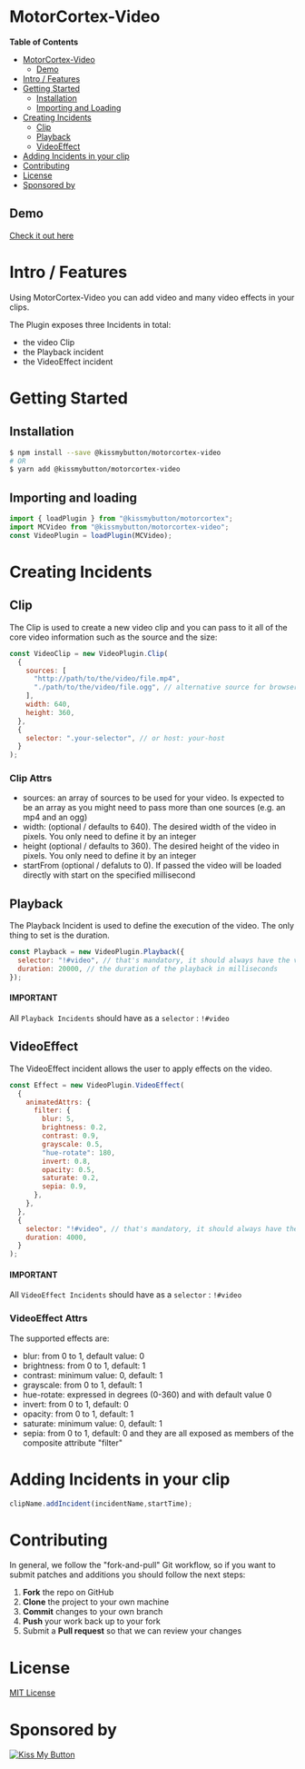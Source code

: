 # MotorCortex-Video

**Table of Contents**

- [MotorCortex-Video](#motorcortex-video)
  - [Demo](#demo)
- [Intro / Features](#intro--features)
- [Getting Started](#getting-started)
  - [Installation](#installation)
  - [Importing and Loading](#importing-and-loading)
- [Creating Incidents](#creating-incidents)
  - [Clip](#clip)
  - [Playback](#playback)
  - [VideoEffect](#videoeffect)
- [Adding Incidents in your clip](#adding-incidents-in-your-clip)
- [Contributing](#contributing)
- [License](#license)
- [Sponsored by](#sponsored-by)

## Demo

[Check it out here](https://kissmybutton.github.io/motorcortex-video/demo/)

# Intro / Features
Using MotorCortex-Video you can add video and many video effects in your clips.

The Plugin exposes three Incidents in total:
- the video Clip
- the Playback incident
- the VideoEffect incident

# Getting Started

## Installation

```bash
$ npm install --save @kissmybutton/motorcortex-video
# OR
$ yarn add @kissmybutton/motorcortex-video
```

## Importing and loading

```javascript
import { loadPlugin } from "@kissmybutton/motorcortex";
import MCVideo from "@kissmybutton/motorcortex-video";
const VideoPlugin = loadPlugin(MCVideo);
```

# Creating Incidents
## Clip

The Clip is used to create a new video clip and you can pass to it all of the core video information such as the source and the size:

```javascript
const VideoClip = new VideoPlugin.Clip(
  {
    sources: [
      "http://path/to/the/video/file.mp4",
      "./path/to/the/video/file.ogg", // alternative source for browser compatibility issues
    ],
    width: 640,
    height: 360,
  },
  {
    selector: ".your-selector", // or host: your-host
  }
);
```
### Clip Attrs


- sources: an array of sources to be used for your video. Is expected to be an array as you might need to pass more than one sources (e.g. an mp4 and an ogg)
- width: (optional / defaults to 640). The desired width of the video in pixels. You only need to define it by an integer
- height (optional / defaults to 360). The desired height of the video in pixels. You only need to define it by an integer
- startFrom (optional / defaluts to 0). If passed the video will be loaded directly with start on the specified millisecond

## Playback

The Playback Incident is used to define the execution of the video. The only thing to set is the duration.

```javascript
const Playback = new VideoPlugin.Playback({
  selector: "!#video", // that's mandatory, it should always have the value "!#video" and it targets the video of the VideoPlugin.Clip
  duration: 20000, // the duration of the playback in milliseconds
});
```
#### IMPORTANT 
All `Playback Incidents` should have as a `selector` : `!#video`

## VideoEffect

The VideoEffect incident allows the user to apply effects on the video.

```javascript
const Effect = new VideoPlugin.VideoEffect(
  {
    animatedAttrs: {
      filter: {
        blur: 5,
        brightness: 0.2,
        contrast: 0.9,
        grayscale: 0.5,
        "hue-rotate": 180,
        invert: 0.8,
        opacity: 0.5,
        saturate: 0.2,
        sepia: 0.9,
      },
    },
  },
  {
    selector: "!#video", // that's mandatory, it should always have the value "!#video" and it targets the video of the VideoPlugin.Clip
    duration: 4000,
  }
);
```
#### IMPORTANT 
All `VideoEffect Incidents` should have as a `selector` : `!#video`

### VideoEffect Attrs
The supported effects are:

- blur: from 0 to 1, default value: 0
- brightness: from 0 to 1, default: 1
- contrast: minimum value: 0, default: 1
- grayscale: from 0 to 1, default: 1
- hue-rotate: expressed in degrees (0-360) and with default value 0
- invert: from 0 to 1, default: 0
- opacity: from 0 to 1, default: 1
- saturate: minimum value: 0, default: 1
- sepia: from 0 to 1, default: 0
  and they are all exposed as members of the composite attribute "filter"

# Adding Incidents in your clip
```javascript
clipName.addIncident(incidentName,startTime);
```

# Contributing 

In general, we follow the "fork-and-pull" Git workflow, so if you want to submit patches and additions you should follow the next steps:
1.	**Fork** the repo on GitHub
2.	**Clone** the project to your own machine
3.	**Commit** changes to your own branch
4.	**Push** your work back up to your fork
5.	Submit a **Pull request** so that we can review your changes

# License

[MIT License](https://opensource.org/licenses/MIT)

# Sponsored by
[![Kiss My Button](https://presskit.kissmybutton.gr/logos/kissmybutton-logo-small.png)](https://kissmybutton.gr)
